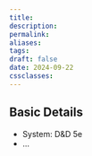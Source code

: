 ```yaml
---
title: 
description: 
permalink: 
aliases: 
tags: 
draft: false
date: 2024-09-22
cssclasses:
---
```

## Basic Details

- System: D&D 5e
- ...